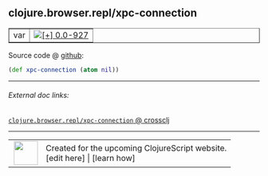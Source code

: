 ## clojure.browser.repl/xpc-connection



 <table border="1">
<tr>
<td>var</td>
<td><a href="https://github.com/cljsinfo/cljs-api-docs/tree/0.0-927"><img valign="middle" alt="[+] 0.0-927" title="Added in 0.0-927" src="https://img.shields.io/badge/+-0.0--927-lightgrey.svg"></a> </td>
</tr>
</table>









Source code @ [github](https://github.com/clojure/clojurescript/blob/r3053/src/cljs/clojure/browser/repl.cljs#L28):

```clj
(def xpc-connection (atom nil))
```

<!--
Repo - tag - source tree - lines:

 <pre>
clojurescript @ r3053
└── src
    └── cljs
        └── clojure
            └── browser
                └── <ins>[repl.cljs:28](https://github.com/clojure/clojurescript/blob/r3053/src/cljs/clojure/browser/repl.cljs#L28)</ins>
</pre>

-->

---



###### External doc links:

[`clojure.browser.repl/xpc-connection` @ crossclj](http://crossclj.info/fun/clojure.browser.repl.cljs/xpc-connection.html)<br>

---

 <table>
<tr><td>
<img valign="middle" align="right" width="48px" src="http://i.imgur.com/Hi20huC.png">
</td><td>
Created for the upcoming ClojureScript website.<br>
[edit here] | [learn how]
</td></tr></table>

[edit here]:https://github.com/cljsinfo/cljs-api-docs/blob/master/cljsdoc/clojure.browser.repl_xpc-connection.cljsdoc
[learn how]:https://github.com/cljsinfo/cljs-api-docs/wiki/cljsdoc-files

<!--

This information was too distracting to show to readers, but I'll leave it
commented here since it is helpful to:

- pretty-print the data used to generate this document
- and show how to retrieve that data



The API data for this symbol:

```clj
{:ns "clojure.browser.repl",
 :name "xpc-connection",
 :type "var",
 :source {:code "(def xpc-connection (atom nil))",
          :title "Source code",
          :repo "clojurescript",
          :tag "r3053",
          :filename "src/cljs/clojure/browser/repl.cljs",
          :lines [28]},
 :full-name "clojure.browser.repl/xpc-connection",
 :full-name-encode "clojure.browser.repl_xpc-connection",
 :history [["+" "0.0-927"]]}

```

Retrieve the API data for this symbol:

```clj
;; from Clojure REPL
(require '[clojure.edn :as edn])
(-> (slurp "https://raw.githubusercontent.com/cljsinfo/cljs-api-docs/catalog/cljs-api.edn")
    (edn/read-string)
    (get-in [:symbols "clojure.browser.repl/xpc-connection"]))
```

-->
